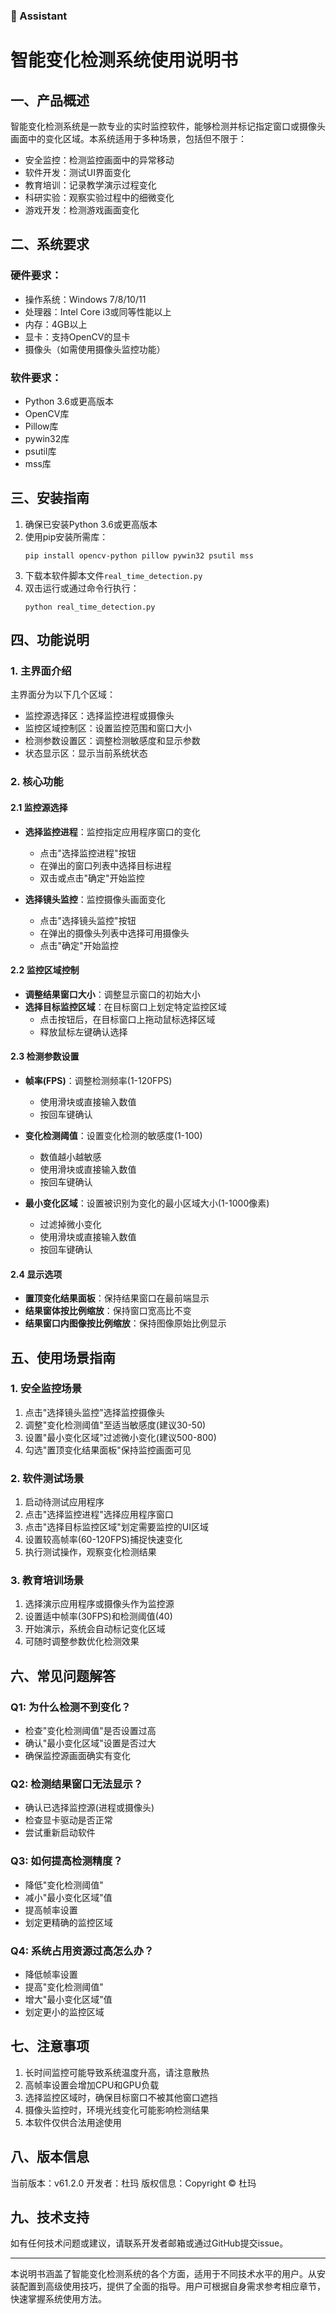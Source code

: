 ### 🤖 Assistant

# 智能变化检测系统使用说明书

## 一、产品概述

智能变化检测系统是一款专业的实时监控软件，能够检测并标记指定窗口或摄像头画面中的变化区域。本系统适用于多种场景，包括但不限于：

- 安全监控：检测监控画面中的异常移动
- 软件开发：测试UI界面变化
- 教育培训：记录教学演示过程变化
- 科研实验：观察实验过程中的细微变化
- 游戏开发：检测游戏画面变化

## 二、系统要求

### 硬件要求：
- 操作系统：Windows 7/8/10/11
- 处理器：Intel Core i3或同等性能以上
- 内存：4GB以上
- 显卡：支持OpenCV的显卡
- 摄像头（如需使用摄像头监控功能）

### 软件要求：
- Python 3.6或更高版本
- OpenCV库
- Pillow库
- pywin32库
- psutil库
- mss库

## 三、安装指南

1. 确保已安装Python 3.6或更高版本
2. 使用pip安装所需库：
   ```
   pip install opencv-python pillow pywin32 psutil mss
   ```
3. 下载本软件脚本文件`real_time_detection.py`
4. 双击运行或通过命令行执行：
   ```
   python real_time_detection.py
   ```

## 四、功能说明

### 1. 主界面介绍

主界面分为以下几个区域：
- 监控源选择区：选择监控进程或摄像头
- 监控区域控制区：设置监控范围和窗口大小
- 检测参数设置区：调整检测敏感度和显示参数
- 状态显示区：显示当前系统状态

### 2. 核心功能

#### 2.1 监控源选择

- **选择监控进程**：监控指定应用程序窗口的变化
  - 点击"选择监控进程"按钮
  - 在弹出的窗口列表中选择目标进程
  - 双击或点击"确定"开始监控

- **选择镜头监控**：监控摄像头画面变化
  - 点击"选择镜头监控"按钮
  - 在弹出的摄像头列表中选择可用摄像头
  - 点击"确定"开始监控

#### 2.2 监控区域控制

- **调整结果窗口大小**：调整显示窗口的初始大小
- **选择目标监控区域**：在目标窗口上划定特定监控区域
  - 点击按钮后，在目标窗口上拖动鼠标选择区域
  - 释放鼠标左键确认选择

#### 2.3 检测参数设置

- **帧率(FPS)**：调整检测频率(1-120FPS)
  - 使用滑块或直接输入数值
  - 按回车键确认

- **变化检测阈值**：设置变化检测的敏感度(1-100)
  - 数值越小越敏感
  - 使用滑块或直接输入数值
  - 按回车键确认

- **最小变化区域**：设置被识别为变化的最小区域大小(1-1000像素)
  - 过滤掉微小变化
  - 使用滑块或直接输入数值
  - 按回车键确认

#### 2.4 显示选项

- **置顶变化结果面板**：保持结果窗口在最前端显示
- **结果窗体按比例缩放**：保持窗口宽高比不变
- **结果窗口内图像按比例缩放**：保持图像原始比例显示

## 五、使用场景指南

### 1. 安全监控场景

1. 点击"选择镜头监控"选择监控摄像头
2. 调整"变化检测阈值"至适当敏感度(建议30-50)
3. 设置"最小变化区域"过滤微小变化(建议500-800)
4. 勾选"置顶变化结果面板"保持监控画面可见

### 2. 软件测试场景

1. 启动待测试应用程序
2. 点击"选择监控进程"选择应用程序窗口
3. 点击"选择目标监控区域"划定需要监控的UI区域
4. 设置较高帧率(60-120FPS)捕捉快速变化
5. 执行测试操作，观察变化检测结果

### 3. 教育培训场景

1. 选择演示应用程序或摄像头作为监控源
2. 设置适中帧率(30FPS)和检测阈值(40)
3. 开始演示，系统会自动标记变化区域
4. 可随时调整参数优化检测效果

## 六、常见问题解答

### Q1: 为什么检测不到变化？
- 检查"变化检测阈值"是否设置过高
- 确认"最小变化区域"设置是否过大
- 确保监控源画面确实有变化

### Q2: 检测结果窗口无法显示？
- 确认已选择监控源(进程或摄像头)
- 检查显卡驱动是否正常
- 尝试重新启动软件

### Q3: 如何提高检测精度？
- 降低"变化检测阈值"
- 减小"最小变化区域"值
- 提高帧率设置
- 划定更精确的监控区域

### Q4: 系统占用资源过高怎么办？
- 降低帧率设置
- 提高"变化检测阈值"
- 增大"最小变化区域"值
- 划定更小的监控区域

## 七、注意事项

1. 长时间监控可能导致系统温度升高，请注意散热
2. 高帧率设置会增加CPU和GPU负载
3. 选择监控区域时，确保目标窗口不被其他窗口遮挡
4. 摄像头监控时，环境光线变化可能影响检测结果
5. 本软件仅供合法用途使用

## 八、版本信息

当前版本：v61.2.0
开发者：杜玛
版权信息：Copyright © 杜玛

## 九、技术支持

如有任何技术问题或建议，请联系开发者邮箱或通过GitHub提交issue。

---

本说明书涵盖了智能变化检测系统的各个方面，适用于不同技术水平的用户。从安装配置到高级使用技巧，提供了全面的指导。用户可根据自身需求参考相应章节，快速掌握系统使用方法。